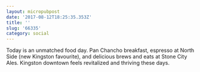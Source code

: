 ```yaml
---
layout: micropubpost
date: '2017-08-12T18:25:35.353Z'
title: ''
slug: '66335'
category: social
---
```

Today is an unmatched food day. Pan Chancho breakfast, espresso at North Side (new Kingston favourite), and delicious brews and eats at Stone City Ales. Kingston downtown feels revitalized and thriving these days.
